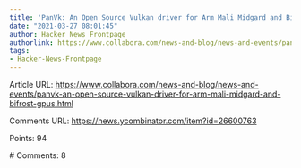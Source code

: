 ```yaml
---
title: 'PanVk: An Open Source Vulkan driver for Arm Mali Midgard and Bifrost GPUs'
date: "2021-03-27 08:01:45"
author: Hacker News Frontpage
authorlink: https://www.collabora.com/news-and-blog/news-and-events/panvk-an-open-source-vulkan-driver-for-arm-mali-midgard-and-bifrost-gpus.html
tags:
- Hacker-News-Frontpage
---
```


<p>Article URL: <a href="https://www.collabora.com/news-and-blog/news-and-events/panvk-an-open-source-vulkan-driver-for-arm-mali-midgard-and-bifrost-gpus.html">https://www.collabora.com/news-and-blog/news-and-events/panvk-an-open-source-vulkan-driver-for-arm-mali-midgard-and-bifrost-gpus.html</a></p>
<p>Comments URL: <a href="https://news.ycombinator.com/item?id=26600763">https://news.ycombinator.com/item?id=26600763</a></p>
<p>Points: 94</p>
<p># Comments: 8</p>
